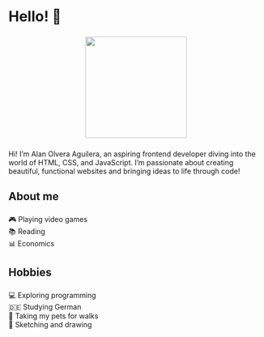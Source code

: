<h1 align="left">Hello! 👋</h1>

###

<div align="center">
  <img height="200" src="https://cdnb.artstation.com/p/assets/images/images/042/645/425/large/maksim-bierdnikow-render3.jpg?1635088550"  />
</div>

###

<p align="left">Hi! I’m Alan Olvera Aguilera, an aspiring frontend developer diving into the world of HTML, CSS, and JavaScript. I’m passionate about creating beautiful, functional websites and bringing ideas to life through code!</p>

###

<h2 align="left">About me</h2>

###

<p align="left">🎮 Playing video games  <br>📚 Reading  <br>📊 Economics</p>

###

<h2 align="left">Hobbies</h2>

###

<p align="left">💻 Exploring programming<br>🇩🇪 Studying German<br>🐾 Taking my pets for walks<br>🎨 Sketching and drawing</p>

###
